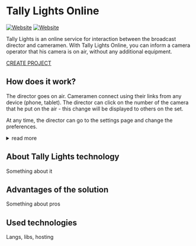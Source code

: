 # Tally Lights Online

[![Website](https://img.shields.io/badge/made%20by-bouhartsev-%23E8252F)](https://bouhartsev.top/ "Go to bouhartsev.top")
[![Website](https://img.shields.io/website?down_color=%23EC7C26&down_message=offline&label=website&up_message=online&url=http%3A%2F%2Ftally-lights.bouhartsev.top%2F)](https://tally-lights.bouhartsev.top/ "Go to Tally Lights")

Tally Lights is an online service for interaction between the broadcast director and cameramen. With Tally Lights Online, you can inform a camera operator that his camera is on air, without any additional equipment.

[CREATE PROJECT](//tally-lights.bouhartsev.top/new "Create Tallt Lights project")

## How does it work?

The director goes on air. Cameramen connect using their links from any device (phone, tablet). The director can click on the number of the camera that he put on the air - this change will be displayed to others on the set.

At any time, the director can go to the settings page and change the preferences.

<details><summary>read more</summary>

### Director page

Green means the camera in preview mode, red means the camera on the air. The camera can be put on the air only after the preview. But double-clicking on the button immediately turns the camera into "on air" mode.

If the camera is not connected, the button with its number has an orange border.

<!-- no camera -->

### Operator page

All possible modes and statuses displayed on the operator's page:
- preview (green bg)
- on air (red bg)
- offline (orange fg):
- camera doesn't exist
- camera is disconnected

### Settings page

About available preferences and live mode

### Video tutorial

<!-- iframe -->

</details>

## About Tally Lights technology

Something about it

## Advantages of the solution

Something about pros

## Used technologies

Langs, libs, hosting